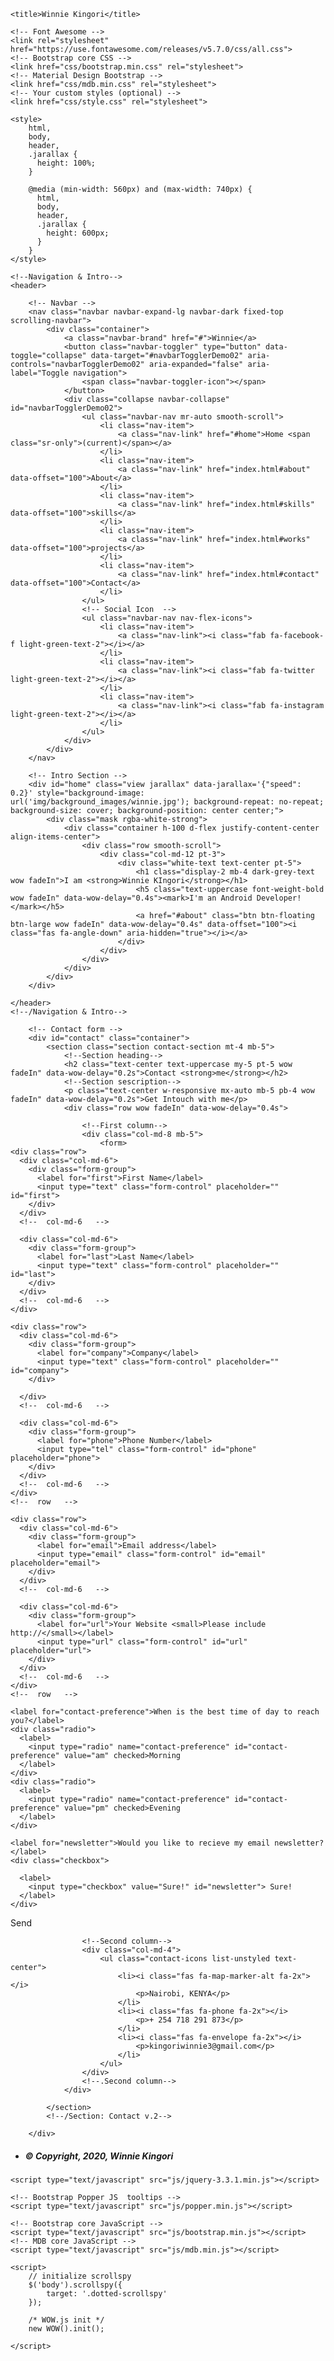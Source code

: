 
<!DOCTYPE html>
<html lang="en">
<head>
	<meta charset="utf-8">
	<meta name="viewport" content="width=device-width, initial-scale=1, shrink-to-fit=no">
	<meta http-equiv="x-ua-compatible" content="ie=edge">

	<title>Winnie Kingori</title>

	<!-- Font Awesome -->
	<link rel="stylesheet" href="https://use.fontawesome.com/releases/v5.7.0/css/all.css">
	<!-- Bootstrap core CSS -->
	<link href="css/bootstrap.min.css" rel="stylesheet">
	<!-- Material Design Bootstrap -->
	<link href="css/mdb.min.css" rel="stylesheet">
	<!-- Your custom styles (optional) -->
	<link href="css/style.css" rel="stylesheet">

    <style>
        html,
        body,
        header,
        .jarallax {
          height: 100%;
        }

        @media (min-width: 560px) and (max-width: 740px) {
          html,
          body,
          header,
          .jarallax {
            height: 600px;
          }
        }
    </style>

</head>
<body class="developer">

    <!--Navigation & Intro-->
    <header>

        <!-- Navbar -->
        <nav class="navbar navbar-expand-lg navbar-dark fixed-top scrolling-navbar">
            <div class="container">
                <a class="navbar-brand" href="#">Winnie</a>
                <button class="navbar-toggler" type="button" data-toggle="collapse" data-target="#navbarTogglerDemo02" aria-controls="navbarTogglerDemo02" aria-expanded="false" aria-label="Toggle navigation">
                    <span class="navbar-toggler-icon"></span>
                </button>
                <div class="collapse navbar-collapse" id="navbarTogglerDemo02">
                    <ul class="navbar-nav mr-auto smooth-scroll">
                        <li class="nav-item">
                            <a class="nav-link" href="#home">Home <span class="sr-only">(current)</span></a>
                        </li>
                        <li class="nav-item">
                            <a class="nav-link" href="index.html#about" data-offset="100">About</a>
                        </li>
                        <li class="nav-item">
                            <a class="nav-link" href="index.html#skills" data-offset="100">skills</a>
                        </li>
                        <li class="nav-item">
                            <a class="nav-link" href="index.html#works" data-offset="100">projects</a>
                        </li>
                        <li class="nav-item">
                            <a class="nav-link" href="index.html#contact" data-offset="100">Contact</a>
                        </li>
                    </ul>
                    <!-- Social Icon  -->
                    <ul class="navbar-nav nav-flex-icons">
                        <li class="nav-item">
                            <a class="nav-link"><i class="fab fa-facebook-f light-green-text-2"></i></a>
                        </li>
                        <li class="nav-item">
                            <a class="nav-link"><i class="fab fa-twitter light-green-text-2"></i></a>
                        </li>
                        <li class="nav-item">
                            <a class="nav-link"><i class="fab fa-instagram light-green-text-2"></i></a>
                        </li>
                    </ul>
                </div>
            </div>
        </nav>

        <!-- Intro Section -->
        <div id="home" class="view jarallax" data-jarallax='{"speed": 0.2}' style="background-image: url('img/background_images/winnie.jpg'); background-repeat: no-repeat; background-size: cover; background-position: center center;">
            <div class="mask rgba-white-strong">
                <div class="container h-100 d-flex justify-content-center align-items-center">
                    <div class="row smooth-scroll">
                        <div class="col-md-12 pt-3">
                            <div class="white-text text-center pt-5">
                                <h1 class="display-2 mb-4 dark-grey-text wow fadeIn">I am <strong>Winnie KIngori</strong></h1>
                                <h5 class="text-uppercase font-weight-bold wow fadeIn" data-wow-delay="0.4s"><mark>I'm an Android Developer!</mark></h5>
                                <a href="#about" class="btn btn-floating btn-large wow fadeIn" data-wow-delay="0.4s" data-offset="100"><i class="fas fa-angle-down" aria-hidden="true"></i></a>
                            </div>
                        </div>
                    </div>
                </div>
            </div>
        </div>

    </header>
    <!--/Navigation & Intro-->

   <!--Main layout-->
<main>


        <!-- Contact form -->
        <div id="contact" class="container">
            <section class="section contact-section mt-4 mb-5">
                <!--Section heading-->
                <h2 class="text-center text-uppercase my-5 pt-5 wow fadeIn" data-wow-delay="0.2s">Contact <strong>me</strong></h2>
                <!--Section sescription-->
                <p class="text-center w-responsive mx-auto mb-5 pb-4 wow fadeIn" data-wow-delay="0.2s">Get Intouch with me</p>
                <div class="row wow fadeIn" data-wow-delay="0.4s">

                    <!--First column-->
                    <div class="col-md-8 mb-5">
                        <form>
    <div class="row">
      <div class="col-md-6">
        <div class="form-group">
          <label for="first">First Name</label>
          <input type="text" class="form-control" placeholder="" id="first">
        </div>
      </div>
      <!--  col-md-6   -->

      <div class="col-md-6">
        <div class="form-group">
          <label for="last">Last Name</label>
          <input type="text" class="form-control" placeholder="" id="last">
        </div>
      </div>
      <!--  col-md-6   -->
    </div>

    <div class="row">
      <div class="col-md-6">
        <div class="form-group">
          <label for="company">Company</label>
          <input type="text" class="form-control" placeholder="" id="company">
        </div>

      </div>
      <!--  col-md-6   -->

      <div class="col-md-6">
        <div class="form-group">
          <label for="phone">Phone Number</label>
          <input type="tel" class="form-control" id="phone" placeholder="phone">
        </div>
      </div>
      <!--  col-md-6   -->
    </div>
    <!--  row   -->

    <div class="row">
      <div class="col-md-6">
        <div class="form-group">
          <label for="email">Email address</label>
          <input type="email" class="form-control" id="email" placeholder="email">
        </div>
      </div>
      <!--  col-md-6   -->

      <div class="col-md-6">
        <div class="form-group">
          <label for="url">Your Website <small>Please include http://</small></label>
          <input type="url" class="form-control" id="url" placeholder="url">
        </div>
      </div>
      <!--  col-md-6   -->
    </div>
    <!--  row   -->

    <label for="contact-preference">When is the best time of day to reach you?</label>
    <div class="radio">
      <label>
        <input type="radio" name="contact-preference" id="contact-preference" value="am" checked>Morning
      </label>
    </div>
    <div class="radio">
      <label>
        <input type="radio" name="contact-preference" id="contact-preference" value="pm" checked>Evening
      </label>
    </div>

    <label for="newsletter">Would you like to recieve my email newsletter?</label>
    <div class="checkbox">

      <label>
        <input type="checkbox" value="Sure!" id="newsletter"> Sure!
      </label>
    </div> 
<div class="text-center text-md-left mt-4"> <a class="btn btn-primary">Send</a> </div>

  </form>
                    </div>
                    <!--.First column-->

                    <!--Second column-->
                    <div class="col-md-4">
                        <ul class="contact-icons list-unstyled text-center">
                            <li><i class="fas fa-map-marker-alt fa-2x"></i>
                                <p>Nairobi, KENYA</p>
                            </li>
                            <li><i class="fas fa-phone fa-2x"></i>
                                <p>+ 254 718 291 873</p>
                            </li>
                            <li><i class="fas fa-envelope fa-2x"></i>
                                <p>kingoriwinnie3@gmail.com</p>
                            </li>
                        </ul>
                    </div>
                    <!--.Second column-->
                </div>

            </section>
            <!--/Section: Contact v.2-->

        </div>

<div class="container">
            <div class="flex-center">
                <ul class="list-unstyled">
                    <li><h5 class="h5-responsive wow fadeIn" data-wow-delay="0.2s">© Copyright, 2020, Winnie Kingori</h5></li>
                </ul>
            </div>
        </div>

</main>

<!-- jQuery library -->
    <script type="text/javascript" src="js/jquery-3.3.1.min.js"></script>

    <!-- Bootstrap Popper JS  tooltips -->
    <script type="text/javascript" src="js/popper.min.js"></script>

    <!-- Bootstrap core JavaScript -->
    <script type="text/javascript" src="js/bootstrap.min.js"></script>
    <!-- MDB core JavaScript -->
    <script type="text/javascript" src="js/mdb.min.js"></script>

    <script>
        // initialize scrollspy
        $('body').scrollspy({
            target: '.dotted-scrollspy'
        });

        /* WOW.js init */
        new WOW().init();

    </script>
  </body>
  </html>
